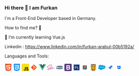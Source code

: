 ### Hi there 👋  I am Furkan

I'm a Front-End Developer based in Germany.

How to find me? 📨

🌱 I’m currently learning Vue.js

Linkedin : https://www.linkedin.com/in/furkan-arabul-00b5192a/

Languages and Tools: <br/>
 <br/>
![](icons/html.png)
![](icons/css.png)
![](icons/javascript.png)
![](icons/git.png)
![](icons/vuejs.png)
![](icons/sass.png)
![](icons/less.png)
![](icons/bootstrap.png)
![](icons/adobe.png)
![](icons/figma.png)
![](icons/grunt.png)
![](icons/salesforce.png)
![](icons/jira.png)
![](icons/bitbucket.png)
<!--
**furkanarabul/furkanarabul** is a ✨ _special_ ✨ repository because its `README.md` (this file) appears on your GitHub profile.

Here are some ideas to get you started:

- 🔭 I’m currently working on ...
- 🌱 I’m currently learning ...
- 👯 I’m looking to collaborate on ...
- 🤔 I’m looking for help with ...
- 💬 Ask me about ...
- 📫 How to reach me: ...
- 😄 Pronouns: ...
- ⚡ Fun fact: ...
-->
